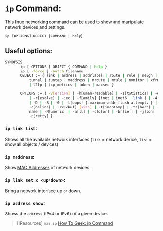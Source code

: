
# `ip` Command:
This linux networking command can be used to show and manipulate network devices and settings.
```
ip [OPTIONS] OBJECT {COMMAND | help}
```

## Useful options:
```bash
SYNOPSIS
       ip [ OPTIONS ] OBJECT { COMMAND | help }
       ip [ -force ] -batch filename
       OBJECT := { link | address | addrlabel | route | rule | neigh | ntable | 
	       tunnel | tuntap | maddress | mroute | mrule | monitor | xfrm | netns 
	       | l2tp | tcp_metrics | token | macsec }

       OPTIONS := { -V[ersion] | -h[uman-readable] | -s[tatistics] | -d[etails] 
	       | -r[esolve] | -iec | -f[amily] {inet | inet6 | link } | -4 | -6 | -I 
	       | -D | -B | -0 | -l[oops] { maximum-addr-flush-attempts } |
	       -o[neline] | -rc[vbuf] [size] | -t[imestamp] | -ts[hort] | -n[etns] 
	       name | -N[umeric] | -a[ll] | -c[olor] | -br[ief] | -j[son] | 
	       -p[retty] }
```

### ``ip link list``:
Shows all the available network interfaces (``link`` = network device, ``list`` = show all objects / devices)

### `ip maddress`:
Show [MAC Addresses](/networking/OSI/MAC-addresses.md) of network devices.

### `ip link set x <up/down>`:
Bring a network interface up or down.

### ``ip address show``:
Shows the `address` (IPv4 or IPv6) of a given device.

> [!Resources]
> `man ip`
> [How To Geek: ip Command](https://www.howtogeek.com/657911/how-to-use-the-ip-command-on-linux/#using-ip-with-network-interfaces)

